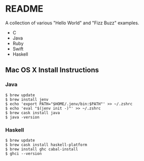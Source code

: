 # README

A collection of various "Hello World" and "Fizz Buzz" examples.

- C
- Java
- Ruby
- Swift
- Haskell

## Mac OS X Install Instructions

### Java

    $ brew update
    $ brew install jenv
    $ echo 'export PATH="$HOME/.jenv/bin:$PATH"' >> ~/.zshrc
    $ echo 'eval "$(jenv init -)"' >> ~/.zshrc
    $ brew cask install java
    $ java -version

### Haskell

    $ brew update
    $ brew cask install haskell-platform
    $ brew install ghc cabal-install
    $ ghci --version
